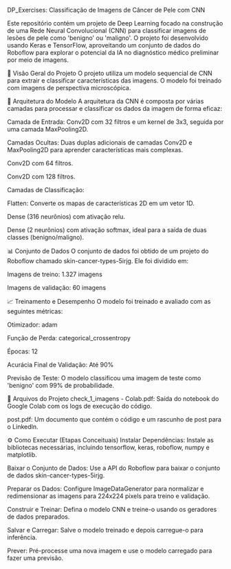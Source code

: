 DP_Exercises: Classificação de Imagens de Câncer de Pele com CNN

Este repositório contém um projeto de Deep Learning focado na construção de uma Rede Neural Convolucional (CNN) para classificar imagens de lesões de pele como 'benigno' ou 'maligno'. O projeto foi desenvolvido usando Keras e TensorFlow, aproveitando um conjunto de dados do Roboflow para explorar o potencial da IA no diagnóstico médico preliminar por meio de imagens.

📖 Visão Geral do Projeto
O projeto utiliza um modelo sequencial de CNN para extrair e classificar características das imagens. O modelo foi treinado com imagens de perspectiva microscópica.

🧠 Arquitetura do Modelo
A arquitetura da CNN é composta por várias camadas para processar e classificar os dados da imagem de forma eficaz:

Camada de Entrada: Conv2D com 32 filtros e um kernel de 3x3, seguida por uma camada MaxPooling2D.

Camadas Ocultas: Duas duplas adicionais de camadas Conv2D e MaxPooling2D para aprender características mais complexas.

Conv2D com 64 filtros.

Conv2D com 128 filtros.

Camadas de Classificação:

Flatten: Converte os mapas de características 2D em um vetor 1D.

Dense (316 neurônios) com ativação relu.

Dense (2 neurônios) com ativação softmax, ideal para a saída de duas classes (benigno/maligno).

📊 Conjunto de Dados
O conjunto de dados foi obtido de um projeto do Roboflow chamado skin-cancer-types-5irjg. Ele foi dividido em:

Imagens de treino: 1.327 imagens

Imagens de validação: 60 imagens

📈 Treinamento e Desempenho
O modelo foi treinado e avaliado com as seguintes métricas:

Otimizador: adam

Função de Perda: categorical_crossentropy

Épocas: 12

Acurácia Final de Validação: Até 90%

Previsão de Teste: O modelo classificou uma imagem de teste como 'benigno' com 99% de probabilidade.

📂 Arquivos do Projeto
check_1_imagens - Colab.pdf: Saída do notebook do Google Colab com os logs de execução do código.

post.pdf: Um documento que contém o código e um rascunho de post para o LinkedIn.

⚙️ Como Executar (Etapas Conceituais)
Instalar Dependências:
Instale as bibliotecas necessárias, incluindo tensorflow, keras, roboflow, numpy e matplotlib.

Baixar o Conjunto de Dados:
Use a API do Roboflow para baixar o conjunto de dados skin-cancer-types-5irjg.

Preparar os Dados:
Configure ImageDataGenerator para normalizar e redimensionar as imagens para 224x224 pixels para treino e validação.

Construir e Treinar:
Defina o modelo CNN e treine-o usando os geradores de dados preparados.

Salvar e Carregar:
Salve o modelo treinado e depois carregue-o para inferência.

Prever:
Pré-processe uma nova imagem e use o modelo carregado para fazer uma previsão.
